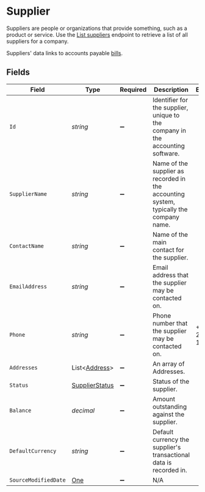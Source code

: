 # Supplier

﻿Suppliers are people or organizations that provide something, such as a product or service. Use the [List suppliers](https://docs.codat.io/sync-for-payables-v2-api#/operations/list-suppliers) endpoint to retrieve a list of all suppliers for a company.

Suppliers' data links to accounts payable [bills](https://docs.codat.io/sync-for-payables-v2-api#/schemas/Bill).
 


## Fields

| Field                                                                                  | Type                                                                                   | Required                                                                               | Description                                                                            | Example                                                                                |
| -------------------------------------------------------------------------------------- | -------------------------------------------------------------------------------------- | -------------------------------------------------------------------------------------- | -------------------------------------------------------------------------------------- | -------------------------------------------------------------------------------------- |
| `Id`                                                                                   | *string*                                                                               | :heavy_minus_sign:                                                                     | Identifier for the supplier, unique to the company in the accounting software.         |                                                                                        |
| `SupplierName`                                                                         | *string*                                                                               | :heavy_minus_sign:                                                                     | Name of the supplier as recorded in the accounting system, typically the company name. |                                                                                        |
| `ContactName`                                                                          | *string*                                                                               | :heavy_minus_sign:                                                                     | Name of the main contact for the supplier.                                             |                                                                                        |
| `EmailAddress`                                                                         | *string*                                                                               | :heavy_minus_sign:                                                                     | Email address that the supplier may be contacted on.                                   |                                                                                        |
| `Phone`                                                                                | *string*                                                                               | :heavy_minus_sign:                                                                     | Phone number that the supplier may be contacted on.                                    | +44 25691 154789                                                                       |
| `Addresses`                                                                            | List<[Address](../../Models/Components/Address.md)>                                    | :heavy_minus_sign:                                                                     | An array of Addresses.                                                                 |                                                                                        |
| `Status`                                                                               | [SupplierStatus](../../Models/Components/SupplierStatus.md)                            | :heavy_minus_sign:                                                                     | Status of the supplier.                                                                |                                                                                        |
| `Balance`                                                                              | *decimal*                                                                              | :heavy_minus_sign:                                                                     | Amount outstanding against the supplier.                                               |                                                                                        |
| `DefaultCurrency`                                                                      | *string*                                                                               | :heavy_minus_sign:                                                                     | Default currency the supplier's transactional data is recorded in.                     |                                                                                        |
| `SourceModifiedDate`                                                                   | [One](../../Models/Components/One.md)                                                  | :heavy_minus_sign:                                                                     | N/A                                                                                    |                                                                                        |